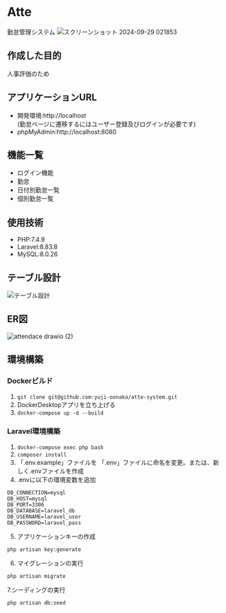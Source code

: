 # Atte
勤怠管理システム
![スクリーンショット 2024-09-29 021853](https://github.com/user-attachments/assets/9e04435e-d033-4af6-8136-65ff1d443e0f)

## 作成した目的
人事評価のため

## アプリケーションURL
- 開発環境:http://localhost  
(勤怠ページに遷移するにはユーザー登録及びログインが必要です)
- phpMyAdmin:http://localhost:8080


## 機能一覧
- ログイン機能
- 勤怠
- 日付別勤怠一覧  
- 個別勤怠一覧

## 使用技術
- PHP:7.4.9
- Laravel:8.83.8
- MySQL:8.0.26

## テーブル設計  
![テーブル設計](https://github.com/user-attachments/assets/27c8be27-646f-4b4c-bf37-be3d3d27ed54)

## ER図
![attendace drawio (2)](https://github.com/user-attachments/assets/a3e96021-43fb-43e0-b98e-7484a3de7ad7)

## 環境構築  
### Dockerビルド
1. `git clone git@github.com:yuji-oonaka/atte-system.git`
2. DockerDesktopアプリを立ち上げる
3. `docker-compose up -d --build`

### Laravel環境構築
1. `docker-compose exec php bash`
2. `composer install`
3. 「.env.example」ファイルを 「.env」ファイルに命名を変更。または、新しく.envファイルを作成
4. .envに以下の環境変数を追加
```
DB_CONNECTION=mysql
DB_HOST=mysql
DB_PORT=3306
DB_DATABASE=laravel_db
DB_USERNAME=laravel_user
DB_PASSWORD=laravel_pass
```
5. アプリケーションキーの作成
```
php artisan key:generate
```
6. マイグレーションの実行
```
php artisan migrate
```
7.シーディングの実行
```
php artisan db:seed
```

